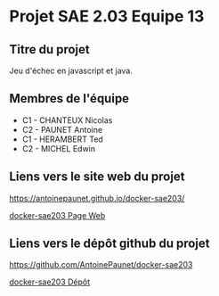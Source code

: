 # Projet SAE 2.03 Equipe 13

## Titre du projet
Jeu d'échec en javascript et java.

## Membres de l'équipe
- C1 - CHANTEUX Nicolas
- C2 - PAUNET Antoine
- C1 - HERAMBERT Ted
- C2 - MICHEL Edwin

## Liens vers le site web du projet
https://antoinepaunet.github.io/docker-sae203/

[docker-sae203 Page Web](https://github.com/AntoinePaunet/docker-sae203/tree/gh-pages)

## Liens vers le dépôt github du projet
https://github.com/AntoinePaunet/docker-sae203

[docker-sae203 Dépôt](https://github.com/AntoinePaunet/docker-sae203)
